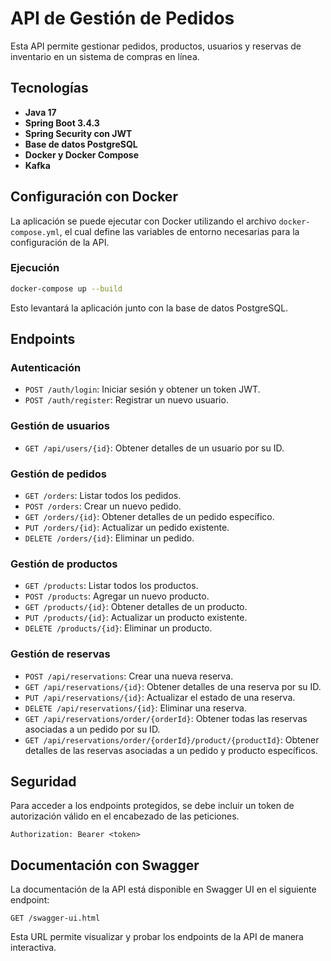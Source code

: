 # API de Gestión de Pedidos

Esta API permite gestionar pedidos, productos, usuarios y reservas de inventario en un sistema de compras en línea.

## Tecnologías
- **Java 17**
- **Spring Boot 3.4.3**
- **Spring Security con JWT**
- **Base de datos PostgreSQL**
- **Docker y Docker Compose**
- **Kafka**

## Configuración con Docker

La aplicación se puede ejecutar con Docker utilizando el archivo `docker-compose.yml`, el cual define las variables de entorno necesarias para la configuración de la API.

### Ejecución

```sh
docker-compose up --build
```

Esto levantará la aplicación junto con la base de datos PostgreSQL.

## Endpoints

### Autenticación
- `POST /auth/login`: Iniciar sesión y obtener un token JWT.
- `POST /auth/register`: Registrar un nuevo usuario.

### Gestión de usuarios
- `GET /api/users/{id}`: Obtener detalles de un usuario por su ID.

### Gestión de pedidos
- `GET /orders`: Listar todos los pedidos.
- `POST /orders`: Crear un nuevo pedido.
- `GET /orders/{id}`: Obtener detalles de un pedido específico.
- `PUT /orders/{id}`: Actualizar un pedido existente.
- `DELETE /orders/{id}`: Eliminar un pedido.

### Gestión de productos
- `GET /products`: Listar todos los productos.
- `POST /products`: Agregar un nuevo producto.
- `GET /products/{id}`: Obtener detalles de un producto.
- `PUT /products/{id}`: Actualizar un producto existente.
- `DELETE /products/{id}`: Eliminar un producto.

### Gestión de reservas
- `POST /api/reservations`: Crear una nueva reserva.
- `GET /api/reservations/{id}`: Obtener detalles de una reserva por su ID.
- `PUT /api/reservations/{id}`: Actualizar el estado de una reserva.
- `DELETE /api/reservations/{id}`: Eliminar una reserva.
- `GET /api/reservations/order/{orderId}`: Obtener todas las reservas asociadas a un pedido por su ID.
- `GET /api/reservations/order/{orderId}/product/{productId}`: Obtener detalles de las reservas asociadas a un pedido y producto específicos.

## Seguridad
Para acceder a los endpoints protegidos, se debe incluir un token de autorización válido en el encabezado de las peticiones.

```
Authorization: Bearer <token>
```

## Documentación con Swagger

La documentación de la API está disponible en Swagger UI en el siguiente endpoint:

`
GET /swagger-ui.html
`

Esta URL permite visualizar y probar los endpoints de la API de manera interactiva.


